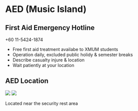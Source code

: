 # AED (Music Island)

## First Aid Emergency Hotline

+60 11-5424-1874

- Free first aid treatment availabe to XMUM students
- Operation daily, excluded public holidy & semester breaks
- Describe casualty injure & location
- Wait patiently at your location

## AED Location

<div class="image-slide">
<img src="https://img.xmummap.com/AED%20%282%29.webp" />
<img src="https://img.xmummap.com/AED%20%283%29.webp" />
</div>

Located near the security rest area
